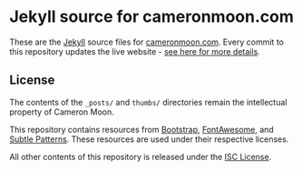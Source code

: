 Jekyll source for cameronmoon.com
=====================================
These are the [Jekyll](https://github.com/mojombo/jekyll) source files for [cameronmoon.com](http://cameronmoon.com). Every commit to this repository updates the live website - [see here for more details](http://cameronmoon.com/projects/deploying-jekyll-using-github).

License
-------
The contents of the `_posts/` and `thumbs/` directories remain the intellectual property of Cameron Moon.

This repository contains resources from [Bootstrap](http://twitter.github.com/bootstrap/), [FontAwesome](http://fortawesome.github.com/Font-Awesome/), and [Subtle Patterns](http://subtlepatterns.com/). These resources are used under their respective licenses.

All other contents of this repository is released under the [ISC License](https://github.com/cmrn/cameronmoon.com/blob/master/LICENSE).
